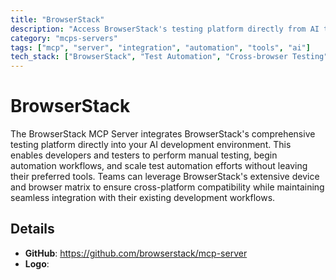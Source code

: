 ```yaml
---
title: "BrowserStack"
description: "Access BrowserStack's testing platform directly from AI tools for manual and automated testing."
category: "mcps-servers"
tags: ["mcp", "server", "integration", "automation", "tools", "ai"]
tech_stack: ["BrowserStack", "Test Automation", "Cross-browser Testing"]
---
```


# BrowserStack

The BrowserStack MCP Server integrates BrowserStack's comprehensive testing platform directly into your AI development environment. This enables developers and testers to perform manual testing, begin automation workflows, and scale test automation efforts without leaving their preferred tools. Teams can leverage BrowserStack's extensive device and browser matrix to ensure cross-platform compatibility while maintaining seamless integration with their existing development workflows.

## Details

- **GitHub**: https://github.com/browserstack/mcp-server
- **Logo**: 
